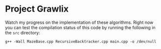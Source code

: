 # Project Grawlix

Watch my progress on the implementation of these algorithms. Right now you
can test the compilation status of this code by running the following in
the ```src``` directory:

    g++ -Wall MazeBase.cpp RecursiveBacktracker.cpp main.cpp -o /dev/null

